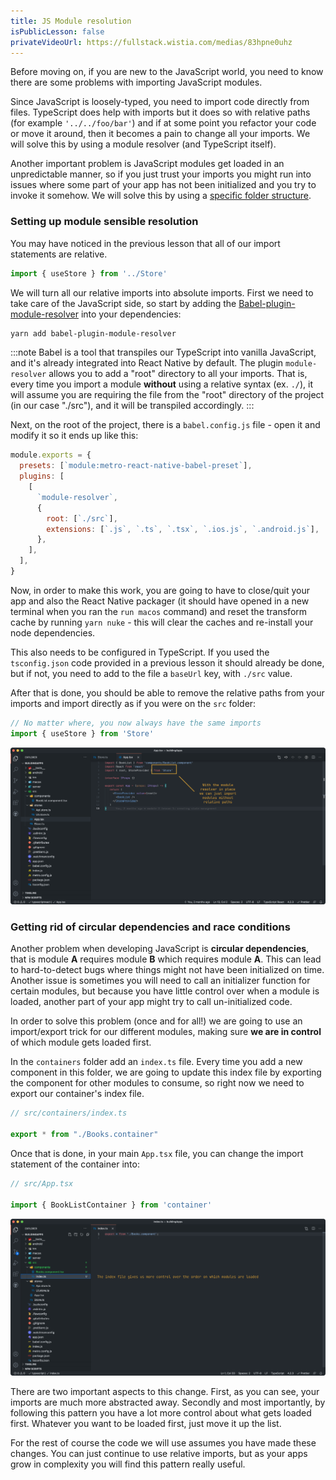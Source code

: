 ```yaml
---
title: JS Module resolution
isPublicLesson: false
privateVideoUrl: https://fullstack.wistia.com/medias/83hpne0uhz
---
```


Before moving on, if you are new to the JavaScript world, you need to know there are some problems with importing JavaScript modules. 


Since JavaScript is loosely-typed, you need to import code directly from files. TypeScript does help with imports but it does so with relative paths (for example `'../../foo/bar'`) and if at some point you refactor your code or move it around, then it becomes a pain to change all your imports. We will solve this by using a module resolver (and TypeScript itself).

Another important problem is JavaScript modules get loaded in an unpredictable manner, so if you just trust your imports you might run into issues where some part of your app has not been initialized and you try to invoke it somehow. We will solve this by using a [specific folder structure](https://medium.com/visual-development/how-to-fix-nasty-circular-dependency-issues-once-and-for-all-in-javascript-TypeScript-a04c987cf0de).

### Setting up module sensible resolution

You may have noticed in the previous lesson that all of our import statements are relative.

```ts
import { useStore } from '../Store'
```

We will turn all our relative imports into absolute imports. First we need to take care of the JavaScript side, so start by adding the [Babel-plugin-module-resolver](https://github.com/tleunen/babel-plugin-module-resolver) into your dependencies: 

```bash
yarn add babel-plugin-module-resolver
```

:::note
Babel is a tool that transpiles our TypeScript into vanilla JavaScript, and it's already integrated into React Native by default. The plugin `module-resolver` allows you to add a "root" directory to all your imports. That is, every time you import a module **without** using a relative syntax (ex. `./`), it will assume you are requiring the file from the "root" directory of the project (in our case "./src"), and it will be transpiled accordingly.
:::

Next, on the root of the project, there is a `babel.config.js` file - open it and modify it so it ends up like this:

```js
module.exports = {
  presets: [`module:metro-react-native-babel-preset`],
  plugins: [
    [
      `module-resolver`,
      {
        root: [`./src`],
        extensions: [`.js`, `.ts`, `.tsx`, `.ios.js`, `.android.js`],
      },
    ],
  ],
}
```

Now, in order to make this work, you are going to have to close/quit your app and also the React Native packager (it should have opened in a new terminal when you ran the `run macos` command) and reset the transform cache by running `yarn nuke` - this will clear the caches and re-install your node dependencies.

This also needs to be configured in TypeScript. If you used the `tsconfig.json` code provided in a previous lesson it should already be done, but if not, you need to add to the file a `baseUrl` key, with `./src` value.

After that is done, you should be able to remove the relative paths from your imports and import directly as if you were on the `src` folder:

```ts
// No matter where, you now always have the same imports
import { useStore } from 'Store'
```

![Module resolution](./public/resolution.png)

### Getting rid of circular dependencies and race conditions

Another problem when developing JavaScript is **circular dependencies**, that is module **A** requires module **B** which requires module **A**. This can lead to hard-to-detect bugs where things might not have been initialized on time. Another issue is sometimes you will need to call an initializer function for certain modules, but because you have little control over when a module is loaded, another part of your app might try to call un-initialized code.

In order to solve this problem (once and for all!) we are going to use an import/export trick for our different modules, making sure **we are in control** of which module gets loaded first.

In the `containers` folder add an `index.ts` file. Every time you add a new component in this folder, we are going to update this index file by exporting the component for other modules to consume, so right now we need to export our container's index file.

```ts
// src/containers/index.ts

export * from "./Books.container"
```

Once that is done, in your main `App.tsx` file, you can change the import statement of the container into:

```ts
// src/App.tsx

import { BookListContainer } from 'container'
```

![index file](./public/indexed.png)

There are two important aspects to this change. First, as you can see, your imports are much more abstracted away. Secondly and most importantly, by following this pattern you have a lot more control about what gets loaded first. Whatever you want to be loaded first, just move it up the list.

For the rest of course the code we will use assumes you have made these changes. You can just continue to use relative imports, but as your apps grow in complexity you will find this pattern really useful.


